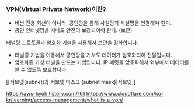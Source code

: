 ### VPN(Virtual Private Network)이란?
- 비싼 전용 회선이 아니라, 공인망을 통해 사설망과 사설망을 연결해야 한다.
- 공인 인터넷망을 지나도 안전이 보장되어야 한다. (보안)

터널링 프로토콜과 암호화 기술을 사용해서 보안을 강화합니다.
- 터널링 기법을 이용해서 공인망을 거쳐도 데이터가 암호화되어 전달됩니다.
- 암호화된 가상 터널을 만드는 기법입니다. IP 패킷을 암호화해서 외부에서 데이터를 볼 수 없도록 보호합니다.

[[서브넷(subnet)과 서브넷 마스크 (subnet mask)|서브넷]]



https://aws-hyoh.tistory.com/161
https://www.cloudflare.com/ko-kr/learning/access-management/what-is-a-vpn/